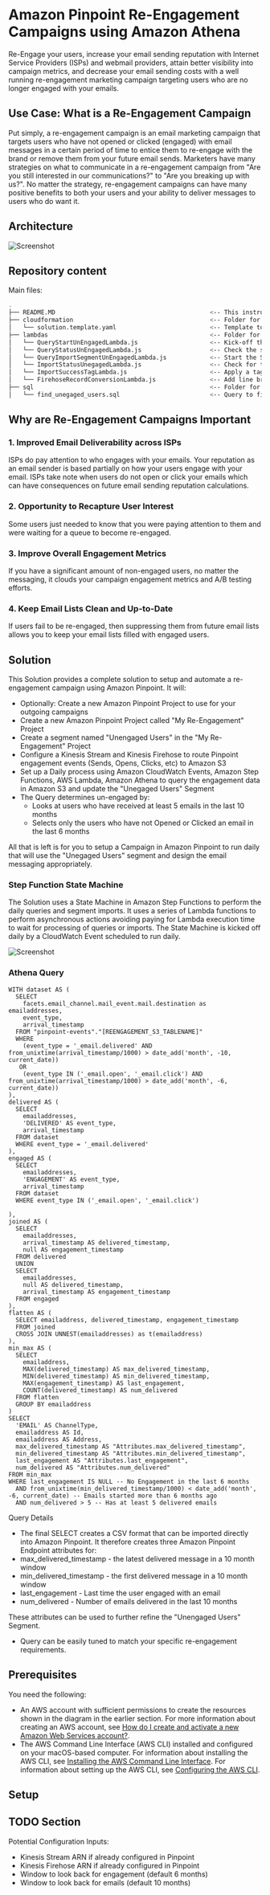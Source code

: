 # Amazon Pinpoint Re-Engagement Campaigns using Amazon Athena

Re-Engage your users, increase your email sending reputation with Internet Service Providers (ISPs) and webmail providers, attain better visibility into campaign metrics, and decrease your email sending costs with a well running re-engagement marketing campaign targeting users who are no longer engaged with your emails.

## Use Case: What is a Re-Engagement Campaign

Put simply, a re-engagement campaign is an email marketing campaign that targets users who have not opened or clicked (engaged) with email messages in a certain period of time to entice them to re-engage with the brand or remove them from your future email sends.  Marketers have many strategies on what to communicate in a re-engagement campaign from "Are you still interested in our communications?" to "Are you breaking up with us?".  No matter the strategy, re-engagement campaigns can have many positive benefits to both your users and your ability to deliver messages to users who do want it.

## Architecture
![Screenshot](images/arch.png)

## Repository content
Main files:
```bash
.
├── README.MD                                           <-- This instructions file
├── cloudformation                                      <-- Folder for the AWS CloudFormation Templates
│   └── solution.template.yaml                          <-- Template to configure the solution
├── lambdas                                             <-- Folder for the AWS Lambda Function code
│   └── QueryStartUnEngagedLambda.js                    <-- Kick-off the Unengaged query
│   └── QueryStatusUnEngagedLambda.js                   <-- Check the status of the Unengaged query
│   └── QueryImportSegmentUnEngagedLambda.js            <-- Start the Segment Import
│   └── ImportStatusUnegagedLambda.js                   <-- Check for the status of the Segment Import
│   └── ImportSuccessTagLambda.js                       <-- Apply a tag to the Pinpoint Segment
│   └── FirehoseRecordConversionLambda.js               <-- Add line breaks in the Pinpoint event stream
├── sql                                                 <-- Folder for the Athena SQL queries
│   └── find_unegaged_users.sql                         <-- Query to find Unengaged users
```

## Why are Re-Engagement Campaigns Important

### 1.  Improved Email Deliverability across ISPs

ISPs do pay attention to who engages with your emails.  Your reputation as an email sender is based partially on how your users engage with your email.  ISPs take note when users do not open or click your emails which can have consequences on future email sending reputation calculations.  

### 2.  Opportunity to Recapture User Interest

Some users just needed to know that you were paying attention to them and were waiting for a queue to become re-engaged.  

### 3.  Improve Overall Engagement Metrics

If you have a significant amount of non-engaged users, no matter the messaging, it clouds your campaign engagement metrics and A/B testing efforts.

### 4.  Keep Email Lists Clean and Up-to-Date

If users fail to be re-engaged, then suppressing them from future email lists allows you to keep your email lists filled with engaged users.


## Solution
This Solution provides a complete solution to setup and automate a re-engagement campaign using Amazon Pinpoint.  It will:
* Optionally: Create a new Amazon Pinpoint Project to use for your outgoing campaigns
* Create a new Amazon Pinpoint Project called "My Re-Engagement" Project
* Create a segment named "Unengaged Users" in the "My Re-Engagement" Project
* Configure a Kinesis Stream and Kinesis Firehose to route Pinpoint engagement events (Sends, Opens, Clicks, etc) to Amazon S3
* Set up a Daily process using Amazon CloudWatch Events, Amazon Step Functions, AWS Lambda, Amazon Athena to query the engagement data in Amazon S3 and update the "Unegaged Users" Segment
* The Query determines un-engaged by:
  * Looks at users who have received at least 5 emails in the last 10 months
  * Selects only the users who have not Opened or Clicked an email in the last 6 months

All that is left is for you to setup a Campaign in Amazon Pinpoint to run daily that will use the "Unegaged Users" segment and design the email messaging appropriately.

### Step Function State Machine

The Solution uses a State Machine in Amazon Step Functions to perform the daily queries and segment imports.  It uses a series of Lambda functions to perform asynchronous actions avoiding paying for Lambda execution time to wait for processing of queries or imports.  The State Machine is kicked off daily by a CloudWatch Event scheduled to run daily.

![Screenshot](images/statemachine.png)

### Athena Query
```
WITH dataset AS (
  SELECT
    facets.email_channel.mail_event.mail.destination as emailaddresses,
    event_type,
    arrival_timestamp
  FROM "pinpoint-events"."[REENGAGEMENT_S3_TABLENAME]"
  WHERE
    (event_type = '_email.delivered' AND from_unixtime(arrival_timestamp/1000) > date_add('month', -10, current_date))
   OR
    (event_type IN ('_email.open', '_email.click') AND from_unixtime(arrival_timestamp/1000) > date_add('month', -6, current_date))
),
delivered AS (
  SELECT
    emailaddresses,
    'DELIVERED' AS event_type,
    arrival_timestamp
  FROM dataset
  WHERE event_type = '_email.delivered'
),
engaged AS (
  SELECT
    emailaddresses,
    'ENGAGEMENT' AS event_type,
    arrival_timestamp
  FROM dataset
  WHERE event_type IN ('_email.open', '_email.click')

),
joined AS (
  SELECT
    emailaddresses,
    arrival_timestamp AS delivered_timestamp,
    null AS engagement_timestamp
  FROM delivered
  UNION
  SELECT
    emailaddresses,
    null AS delivered_timestamp,
    arrival_timestamp AS engagement_timestamp
  FROM engaged
),
flatten AS (
  SELECT emailaddress, delivered_timestamp, engagement_timestamp
  FROM joined
  CROSS JOIN UNNEST(emailaddresses) as t(emailaddress)
),
min_max AS (
  SELECT
    emailaddress,
    MAX(delivered_timestamp) AS max_delivered_timestamp,
    MIN(delivered_timestamp) AS min_delivered_timestamp,
    MAX(engagement_timestamp) AS last_engagement,
    COUNT(delivered_timestamp) AS num_delivered
  FROM flatten
  GROUP BY emailaddress
)
SELECT
  'EMAIL' AS ChannelType,
  emailaddress AS Id,
  emailaddress AS Address,
  max_delivered_timestamp AS "Attributes.max_delivered_timestamp",
  min_delivered_timestamp AS "Attributes.min_delivered_timestamp",
  last_engagement AS "Attributes.last_engagement",
  num_delivered AS "Attributes.num_delivered"
FROM min_max
WHERE last_engagement IS NULL -- No Engagement in the last 6 months
  AND from_unixtime(min_delivered_timestamp/1000) < date_add('month', -6, current_date) -- Emails started more than 6 months ago
  AND num_delivered > 5 -- Has at least 5 delivered emails
```

Query Details
* The final SELECT creates a CSV format that can be imported directly into Amazon Pinpoint.  It therefore creates three Amazon Pinpoint Endpoint attributes for:
 * max_delivered_timestamp - the latest delivered message in a 10 month window
 * min_delivered_timestamp - the first delivered message in a 10 month window
 * last_engagement - Last time the user engaged with an email
 * num_delivered - Number of emails delivered in the last 10 months

  These attributes can be used to further refine the "Unengaged Users" Segment.
* Query can be easily tuned to match your specific re-engagement requirements.

## Prerequisites

You need the following:

* An AWS account with sufficient permissions to create the resources shown in the diagram in the earlier section. For more information about creating an AWS account, see [How do I create and activate a new Amazon Web Services account?](https://aws.amazon.com/premiumsupport/knowledge-center/create-and-activate-aws-account/).
* The AWS Command Line Interface (AWS CLI) installed and configured on your macOS-based computer. For information about installing the AWS CLI, see [Installing the AWS Command Line Interface](https://docs.aws.amazon.com/cli/latest/userguide/installing.html). For information about setting up the AWS CLI, see [Configuring the AWS CLI](https://docs.aws.amazon.com/cli/latest/userguide/cli-chap-getting-started.html).

## Setup


## TODO Section
Potential Configuration Inputs:
- Kinesis Stream ARN if already configured in Pinpoint
- Kinesis Firehose ARN if already configured in Pinpoint
- Window to look back for engagement (default 6 months)
- Window to look back for emails (default 10 months)
